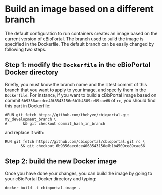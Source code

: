 # Build an image based on a different branch
The default configuration to run containers creates an image based on the current version of cBioPortal. The branch used to build the image is specified in the Dockerfile. The default branch can be easily changed by following two steps.

## Step 1: modify the `Dockerfile` in the cBioPortal Docker directory
Briefly, you must know the branch name and the latest commit of this branch that you want to apply to your image, and specify them in the `Dockerfile`. For instance, if you want to build a cBioPortal image based on commit `6b9356aecdce4068543156e6b1b4509ce89cae66` of `rc`, you should find this part in Dockerfile:

```
#RUN git fetch https://github.com/thehyve/cbioportal.git my_development_branch \
#       && git checkout commit_hash_in_branch
```

and replace it with:

```
RUN git fetch https://github.com/cbioportal/cbioportal.git rc \
       && git checkout 6b9356aecdce4068543156e6b1b4509ce89cae66
```

## Step 2: build the new Docker image
Once you have done your changes, you can build the image by going to your cBioPortal Docker directory and typing:

```
docker build -t cbioportal-image .
```

